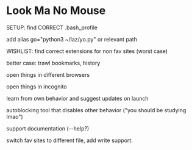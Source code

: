 # Look Ma No Mouse

SETUP:
find CORRECT .bash_profile

add alias go="python3 ~/laz/yo.py" or relevant path

WISHLIST:
find correct extensions for non fav sites (worst case)

better case: trawl bookmarks, history

open things in different browsers

open things in incognito

learn from own behavior and suggest updates on launch

autoblocking tool that disables other behavior ("you should be studying lmao")

support documentation (--help?)

switch fav sites to different file, add write support.

